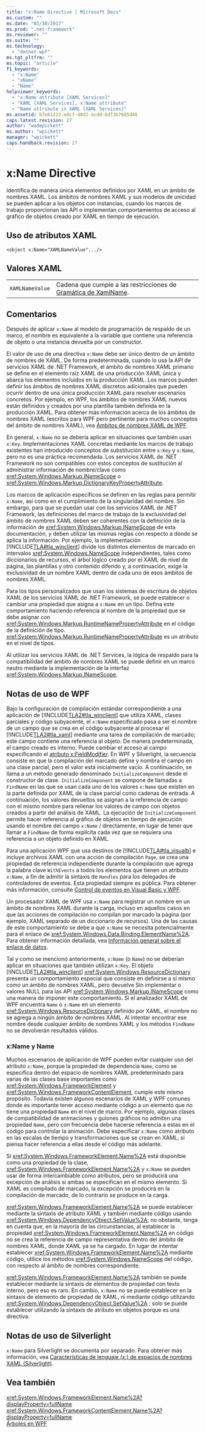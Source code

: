 ```yaml
---
title: "x:Name Directive | Microsoft Docs"
ms.custom: ""
ms.date: "03/30/2017"
ms.prod: ".net-framework"
ms.reviewer: ""
ms.suite: ""
ms.technology: 
  - "dotnet-wpf"
ms.tgt_pltfrm: ""
ms.topic: "article"
f1_keywords: 
  - "x:Name"
  - "xName"
  - "Name"
helpviewer_keywords: 
  - "x:Name attribute [XAML Services]"
  - "XAML [XAML Services], x:Name attribute"
  - "Name attribute in XAML [XAML Services]"
ms.assetid: b7e61222-e8cf-48d2-acd0-6df3b7685d48
caps.latest.revision: 27
author: "wadepickett"
ms.author: "wpickett"
manager: "wpickett"
caps.handback.revision: 27
---
```

# x:Name Directive
Identifica de manera única elementos definidos por XAML en un ámbito de nombres XAML.  Los ámbitos de nombres XAML y sus modelos de unicidad se pueden aplicar a los objetos con instancias, cuando los marcos de trabajo proporcionan las API o implementan comportamientos de acceso al gráfico de objetos creado por XAML en tiempo de ejecución.  
  
## Uso de atributos XAML  
  
```  
<object x:Name="XAMLNameValue".../>  
```  
  
## Valores XAML  
  
|||  
|-|-|  
|`XAMLNameValue`|Cadena que cumple a las restricciones de [Gramática de XamlName](../../../docs/framework/xaml-services/xamlname-grammar.md).|  
  
## Comentarios  
 Después de aplicar `x:Name` al modelo de programación de respaldo de un marco, el nombre es equivalente a la variable que contiene una referencia de objeto o una instancia devuelta por un constructor.  
  
 El valor de uso de una directiva `x:Name` debe ser único dentro de un ámbito de nombres de XAML.  De forma predeterminada, cuando lo usa la API de servicios XAML de .NET Framework, el ámbito de nombres XAML primario se define en el elemento raíz XAML de una producción XAML única y abarca los elementos incluidos en la producción XAML.  Los marcos pueden definir los ámbitos de nombres XAML discretos adicionales que pueden ocurrir dentro de una única producción XAML para resolver escenarios concretos.  Por ejemplo, en WPF, los ámbitos de nombres XAML nuevos están definidos y creados por una plantilla también definida en la producción XAML.  Para obtener más información acerca de los ámbitos de nombres XAML \(escritos para WPF pero pertinente para muchos conceptos del ámbito de nombres XAML\), vea [Ámbitos de nombres XAML de WPF](../../../ocs/framework/wpf/advanced/wpf-xaml-namescopes.md).  
  
 En general, `x:Name` no se debería aplicar en situaciones que también usan `x:Key`.  Implementaciones XAML concretas mediante los marcos de trabajo existentes han introducido conceptos de substitución entre `x:Key` y `x:Name`, pero no es una práctica recomendada.  Los servicios XAML de .NET Framework no son compatibles con estos conceptos de sustitución al administrar información de nombre\/clave como <xref:System.Windows.Markup.INameScope> o <xref:System.Windows.Markup.DictionaryKeyPropertyAttribute>.  
  
 Los marcos de aplicación específicos se definen en las reglas para permitir `x:Name`, así como en el cumplimiento de la singularidad del nombre.  Sin embargo, para que se puedan usar con los servicios XAML de .NET Framework, las definiciones del marco de trabajo de la exclusividad del ámbito de nombres XAML deben ser coherentes con la definición de la información de <xref:System.Windows.Markup.INameScope> de esta documentación, y deben utilizar las mismas reglas con respecto a dónde se aplica la información.  Por ejemplo, la implementación [!INCLUDE[TLA#tla_winclient](../../../includes/tlasharptla-winclient-md.md)] divide los distintos elementos de marcado en intervalos <xref:System.Windows.NameScope> independientes, tales como diccionarios de recursos, el árbol lógico creado por el XAML de nivel de página, las plantillas y otro contenido diferido y, a continuación, exige la exclusividad de un nombre XAML dentro de cada uno de esos ámbitos de nombres XAML.  
  
 Para los tipos personalizados que usan los sistemas de escritura de objetos XAML de los servicios XAML de .NET Framework, se puede establecer o cambiar una propiedad que asigna a `x:Name` en un tipo.  Defina este comportamiento haciendo referencia al nombre de la propiedad que se debe asignar con <xref:System.Windows.Markup.RuntimeNamePropertyAttribute> en el código de la definición de tipo.  <xref:System.Windows.Markup.RuntimeNamePropertyAttribute> es un atributo en el nivel de tipos.  
  
 Al utilizar los servicios XAML de .NET Services, la lógica de respaldo para la compatibilidad del ámbito de nombres XAML se puede definir en un marco neutro mediante la implementación de la interfaz <xref:System.Windows.Markup.INameScope>.  
  
## Notas de uso de WPF  
 Bajo la configuración de compilación estándar correspondiente a una aplicación de [!INCLUDE[TLA2#tla_winclient](../../../includes/tla2sharptla-winclient-md.md)] que utiliza XAML, clases parciales y código subyacente, el `x:Name` especificado pasa a ser el nombre de un campo que se crea en el código subyacente al procesar el [!INCLUDE[TLA2#tla_xaml](../../../includes/tla2sharptla-xaml-md.md)] mediante una tarea de compilación de marcado; este campo contiene una referencia al objeto. De manera predeterminada, el campo creado es interno.  Puede cambiar el acceso al campo especificando el [atributo x:FieldModifier](../../../docs/framework/xaml-services/x-fieldmodifier-directive.md).  En WPF y Silverlight, la secuencia consiste en que la compilación del marcado define y nombra el campo en una clase parcial, pero el valor está inicialmente vacío.  A continuación, se llama a un método generado denominado `InitializeComponent` desde el constructor de clase.  `InitializeComponent` se compone de llamadas a `FindName` en las que se usan cada uno de los valores `x:Name` que existen en la parte definida por XAML de la clase parcial como cadenas de entrada.  A continuación, los valores devueltos se asignan a la referencia de campo con el mismo nombre para rellenar los valores de campo con objetos creados a partir del análisis de XAML.  La ejecución de `InitializeComponent` permite hacer referencia al gráfico de objetos en tiempo de ejecución usando el nombre del campo `x:Name` \/ directamente, en lugar de tener que llamar a `FindName` de forma explícita cada vez que se requiera una referencia a un objeto definido en XAML.  
  
 Para una aplicación WPF que usa destinos de [!INCLUDE[TLA#tla_visualb](../../../includes/tlasharptla-visualb-md.md)] e incluye archivos XAML con una acción de compilación `Page`, se crea una propiedad de referencia independiente durante la compilación que agrega la palabra clave `WithEvents` a todos los elementos que tienen un atributo `x:Name`, a fin de admitir la sintaxis de `Handles` para los delegados de controladores de eventos.  Esta propiedad siempre es pública.  Para obtener más información, consulte [Control de eventos en Visual Basic y WPF](../../../ocs/framework/wpf/advanced/visual-basic-and-wpf-event-handling.md).  
  
 Un procesador XAML de WPF usa `x:Name` para registrar un nombre en un ámbito de nombres XAML durante la carga, incluso en aquellos casos en que las acciones de compilación no compilan por marcado la página \(por ejemplo, XAML separado de un diccionario de recursos\).  Una de las causas de este comportamiento se debe a que `x:Name` se necesita potencialmente para el enlace de <xref:System.Windows.Data.Binding.ElementName%2A>.  Para obtener información detallada, vea [Información general sobre el enlace de datos](../../../ocs/framework/wpf/data/data-binding-overview.md).  
  
 Tal y como se mencionó anteriormente, `x:Name` \(o `Name`\) no se deberían aplicar en situaciones que también utilizan `x:Key`.  El objeto [!INCLUDE[TLA2#tla_winclient](../../../includes/tla2sharptla-winclient-md.md)] <xref:System.Windows.ResourceDictionary> presenta un comportamiento especial que consiste en definirse a sí mismo como un ámbito de nombres XAML, pero devuelve Sin implementar o valores NULL para las API <xref:System.Windows.Markup.INameScope> como una manera de imponer este comportamiento.  Si el analizador XAML de WPF encuentra `Name` o `x:Name` en un elemento <xref:System.Windows.ResourceDictionary> definido por XAML, el nombre no se agrega a ningún ámbito de nombres XAML.  Al intentar encontrar ese nombre desde cualquier ámbito de nombres XAML y los métodos `FindName` no se devolverán resultados válidos.  
  
### x:Name y Name  
 Muchos escenarios de aplicación de WPF pueden evitar cualquier uso del atributo `x:Name`, porque la propiedad de dependencia `Name`, como se especifica dentro del espacio de nombres XAML predeterminado para varias de las clases base importantes como <xref:System.Windows.FrameworkElement> y <xref:System.Windows.FrameworkContentElement>, cumple este mismo propósito.  Todavía existen algunos escenarios de XAML y WPF comunes donde es importante tener acceso mediante código a un elemento que no tiene una propiedad `Name` en el nivel de marco.  Por ejemplo, algunas clases de compatibilidad de animaciones y guiones gráficos no admiten una propiedad `Name`, pero con frecuencia debe hacerse referencia a estas en el código para controlar la animación.  Debe especificar `x:Name` como atributo en las escalas de tiempo y transformaciones que se crean en XAML, si piensa hacer referencia a ellas desde el código más adelante.  
  
 Si <xref:System.Windows.FrameworkElement.Name%2A> está disponible como una propiedad de la clase, <xref:System.Windows.FrameworkElement.Name%2A> y `x:Name` se pueden usar de forma intercambiable como atributos, pero se producirá una excepción de análisis si ambas se especifican en el mismo elemento.  Si XAML es compilado de marcado, la excepción se producirá en la compilación de marcado, de lo contrario se produce en la carga.  
  
 <xref:System.Windows.FrameworkElement.Name%2A> se puede establecer mediante la sintaxis de atributo XAML y también mediante código usando <xref:System.Windows.DependencyObject.SetValue%2A>; no obstante, tenga en cuenta que, en la mayoría de las circunstancias, al establecer la propiedad <xref:System.Windows.FrameworkElement.Name%2A> en código no se crea la referencia de campo representativa dentro del ámbito de nombres XAML, donde XAML ya se ha cargado.  En lugar de intentar establecer <xref:System.Windows.FrameworkElement.Name%2A> mediante código, utilice los métodos <xref:System.Windows.NameScope> del código, con respecto al ámbito de nombres correspondiente.  
  
 <xref:System.Windows.FrameworkElement.Name%2A> también se puede establecer mediante la sintaxis de elementos de propiedad con texto interno, pero eso es raro.  En cambio, `x:Name` no se puede establecer en la sintaxis de elemento de propiedad de XAML, ni mediante código utilizando <xref:System.Windows.DependencyObject.SetValue%2A> ; solo se puede establecer utilizando la sintaxis de atributo en objetos porque es una directiva.  
  
## Notas de uso de Silverlight  
 `x:Name` para Silverlight se documenta por separado.  Para obtener más información, vea [Características de lenguaje \(x:\) de espacios de nombres XAML \(Silverlight\)](http://go.microsoft.com/fwlink/?LinkId=199081).  
  
## Vea también  
 <xref:System.Windows.FrameworkElement.Name%2A?displayProperty=fullName>   
 <xref:System.Windows.FrameworkContentElement.Name%2A?displayProperty=fullName>   
 [Árboles en WPF](../../../ocs/framework/wpf/advanced/trees-in-wpf.md)